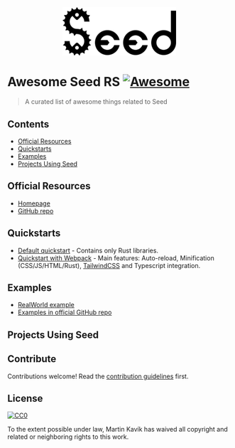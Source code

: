 <p align="center">
  <img src="/logo.svg" width="256" title="Seed logo">
</p>

# Awesome Seed RS [![Awesome](https://awesome.re/badge.svg)](https://awesome.re)

> A curated list of awesome things related to Seed

## Contents

- [Official Resources](#official-resources)
- [Quickstarts](#quickstarts)
- [Examples](#examples)
- [Projects Using Seed](#projects-using-seed)

## Official Resources

- [Homepage](https://seed-rs.org/)
- [GitHub repo](https://github.com/David-OConnor/seed)

## Quickstarts

- [Default quickstart](https://github.com/David-OConnor/seed-quickstart) - Contains only Rust libraries.
- [Quickstart with Webpack](https://github.com/MartinKavik/seed-quickstart-webpack) - Main features: Auto-reload, Minification (CSS/JS/HTML/Rust), [TailwindCSS](https://tailwindcss.com/) and Typescript integration.

## Examples

- [RealWorld example](https://github.com/MartinKavik/seed-rs-realworld)
- [Examples in official GitHub repo](https://github.com/David-OConnor/seed/tree/master/examples)

## Projects Using Seed

## Contribute

Contributions welcome! Read the [contribution guidelines](contributing.md) first.

## License

[![CC0](https://mirrors.creativecommons.org/presskit/buttons/88x31/svg/cc-zero.svg)](https://creativecommons.org/publicdomain/zero/1.0)

To the extent possible under law, Martin Kavík has waived all copyright and
related or neighboring rights to this work.
